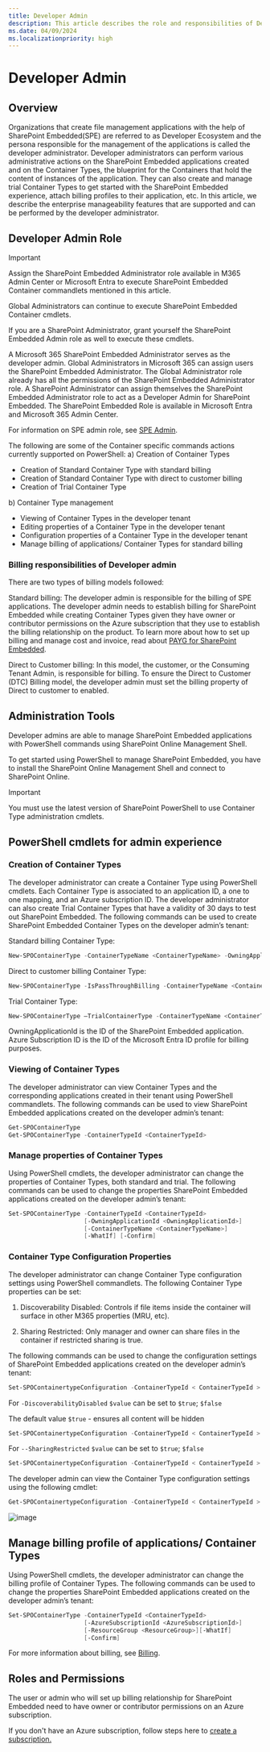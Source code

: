 ```yaml
---
title: Developer Admin
description: This article describes the role and responsibilities of Developer Tenant Admin in SharePoint Embedded.
ms.date: 04/09/2024
ms.localizationpriority: high
---
```

# Developer Admin

## Overview

Organizations that create file management applications with the help of SharePoint Embedded(SPE) are referred to as Developer Ecosystem and the persona responsible for the management of the applications is called the developer administrator. Developer administrators can perform various administrative actions on the SharePoint Embedded applications created and on the Container Types, the blueprint for the Containers that hold the content of instances of the application. They can also create and manage trial Container Types to get started with the SharePoint Embedded experience, attach billing profiles to their application, etc. In this article, we describe the enterprise manageability features that are supported and can be performed by the developer administrator.

## Developer Admin Role

> [!IMPORTANT]
> Assign the SharePoint Embedded Administrator role available in M365 Admin Center or Microsoft Entra to execute SharePoint Embedded Container commandlets mentioned in this article.
> 
> Global Administrators can continue to execute SharePoint Embedded Container cmdlets.
> 
> If you are a SharePoint Administrator, grant yourself the SharePoint Embedded Admin role as well to execute these cmdlets.


A Microsoft 365 SharePoint Embedded Administrator serves as the developer admin. Global Administrators in Microsoft 365 can assign users the SharePoint Embedded Administrator. The Global Administrator role already has all the permissions of the SharePoint Embedded Administrator role. A SharePoint Administrator can assign themselves the SharePoint Embedded Administrator role to act as a Developer Admin for SharePoint Embedded. The SharePoint Embedded Role is available in Microsoft Entra and Microsoft 365 Admin Center.

For information on SPE admin role, see [SPE Admin](../adminrole.md).

The following are some of the Container specific commands actions currently supported on PowerShell:
a)	Creation of Container Types
- Creation of Standard Container Type with standard billing
- Creation of Standard Container Type with direct to customer billing
- Creation of Trial Container Type

b)	Container Type management
- Viewing of Container Types in the developer tenant
- Editing properties of a Container Type in the developer tenant
- Configuration properties of a Container Type in the developer tenant
- Manage billing of applications/ Container Types for standard billing


### Billing responsibilities of Developer admin

There are two types of billing models followed: 

Standard billing:
The developer admin is responsible for the billing of SPE applications. The developer admin needs to establish billing for SharePoint Embedded while creating Container Types given they have owner or contributor permissions on the Azure subscription that they use to establish the billing relationship on the product. To learn more about how to set up billing and manage cost and invoice, read about [PAYG for SharePoint Embedded](./billing.md).

Direct to Customer billing:
In this model, the customer, or the Consuming Tenant Admin, is responsible for billing. To ensure the Direct to Customer (DTC) Billing model, the developer admin must set the billing property of Direct to customer to enabled.


## Administration Tools

Developer admins are able to manage SharePoint Embedded applications with PowerShell commands using SharePoint Online Management Shell.

To get started using PowerShell to manage SharePoint Embedded, you have to install the SharePoint Online Management Shell and connect to SharePoint Online.

> [!IMPORTANT]
> You must use the latest version of SharePoint PowerShell to use Container Type administration cmdlets.


## PowerShell cmdlets for admin experience

### Creation of Container Types

The developer administrator can create a Container Type using PowerShell cmdlets. Each Container Type is associated to an application ID, a one to one mapping, and an Azure subscription ID. The developer administrator can also create Trial Container Types that have a validity of 30 days to test out SharePoint Embedded. The following commands can be used to create SharePoint Embedded Container Types on the developer admin’s tenant:

Standard billing Container Type:

```powershell
New-SPOContainerType -ContainerTypeName <ContainerTypeName> -OwningApplicationId <OwningApplicationId> -AzureSubscriptionId <AzureSubscriptionId> -ResourceGroup <ResourceGroup> -Region <Region>​
```
Direct to customer billing Container Type:

```powershell
New-SPOContainerType -IsPassThroughBilling -ContainerTypeName <ContainerTypeName> -OwningApplicationId <OwningApplicationId>
```

Trial Container Type:

```powershell
New-SPOContainerType –TrialContainerType -ContainerTypeName <ContainerTypeName> -OwningApplicationId <OwningApplicationId>
```

OwningApplicationId is the ID of the SharePoint Embedded application. Azure Subscription ID is the ID of the Microsoft Entra ID profile for billing purposes.

### Viewing of Container Types

The developer administrator can view Container Types and the corresponding applications created in their tenant using PowerShell commandlets. The following commands can be used to view SharePoint Embedded applications created on the developer admin’s tenant:

```powershell
Get-SPOContainerType​
Get-SPOContainerType -ContainerTypeId <ContainerTypeId>
```

### Manage properties of Container Types

Using PowerShell cmdlets, the developer administrator can change the properties of Container Types, both standard and trial. The following commands can be used to change the properties SharePoint Embedded applications created on the developer admin’s tenant:

```powershell
Set-SPOContainerType -ContainerTypeId <ContainerTypeId>
                     [-OwningApplicationId <OwningApplicationId>]
                     [-ContainerTypeName <ContainerTypeName>]
                     [-WhatIf] [-Confirm]
```

### Container Type Configuration Properties

The developer administrator can change Container Type configuration settings using PowerShell commandlets. The following Container Type properties can be set:

1.	Discoverability Disabled: Controls if file items inside the container will surface in other M365 properties (MRU, etc).

1.	Sharing Restricted: Only manager and owner can share files in the container if restricted sharing is true.

The following commands can be used to change the configuration settings of SharePoint Embedded applications created on the developer admin’s tenant:

```powershell
Set-SPOContainertypeConfiguration -ContainerTypeId < ContainerTypeId > -DiscoverabilityDisabled $value
```

For `-DiscoverabilityDisabled` `$value` can be set to `$true`; `$false`

The default value `$true` - ensures all content will be hidden

```powershell
Set-SPOContainertypeConfiguration -ContainerTypeId < ContainerTypeId > -SharingRestricted $value
```

For `--SharingRestricted` `$value` can be set to `$true`; `$false`


```powershell
Set-SPOContainertypeConfiguration -ContainerTypeId < ContainerTypeId > - DiscoverabilityDisabled $value -SharingRestriced $value
```


The developer admin can view the Container Type configuration settings using the following cmdlet:

```powershell
Get-SPOContainertypeConfiguration -ContainerTypeId < ContainerTypeId >
```
![image](https://github.com/cindylay/sp-dev-docs/assets/136049061/46346e26-59e6-4acf-808b-4deafabe03d2)


## Manage billing profile of applications/ Container Types

Using PowerShell cmdlets, the developer administrator can change the billing profile of Container Types. The following commands can be used to change the properties SharePoint Embedded applications created on the developer admin’s tenant:

```powershell
Set-SPOContainerType -ContainerTypeId <ContainerTypeId>
                     [-AzureSubscriptionId <AzureSubscriptionId>]
                     [-ResourceGroup <ResourceGroup>]​[-WhatIf]
                     [-Confirm]
```

For more information about billing, see [Billing](./billing.md).

## Roles and Permissions

The user or admin who will set up billing relationship for SharePoint Embedded need to have owner or contributor permissions on an Azure subscription.

If you don't have an Azure subscription, follow steps here to [create a subscription.](/azure/cloud-adoption-framework/ready/azure-best-practices/initial-subscriptions)
